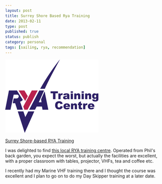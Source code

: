 ```yaml
--- 
layout: post 
title: Surrey Shore Based Rya Training
date: 2013-02-11
type: post 
published: true 
status: publish
category: personal
tags: [sailing, rya, recommendation]
---
```


<img src="/assets/rya_training.jpg" class="image-right" alt="RYA Training">

[Surrey Shore-based RYA
Training](http://www.surrey-shorebased.co.uk "Surrey Shore-based RYA Training")

I was delighted to find [this local RYA training
centre](http://www.surrey-shorebased.co.uk "Surrey Shore-based RYA Training").
Operated from Phil's back garden, you expect the worst, but actually the
facilities are excellent, with a proper classroom with tables,
projector, VHFs, tea and coffee etc.

I recently had my Marine VHF training there and I thought the course was
excellent and I plan to go on to do my Day Skipper training at a later
date.

